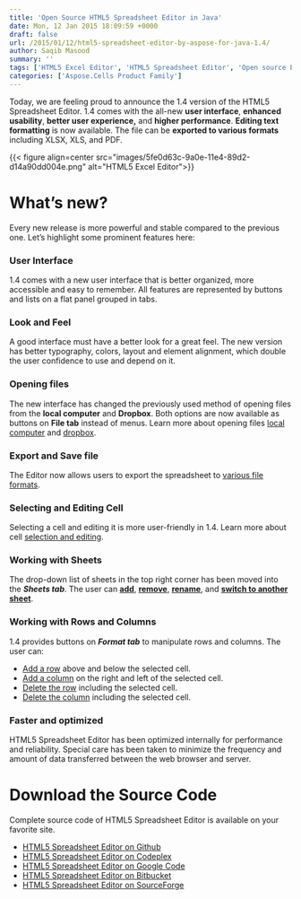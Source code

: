 ```yaml
---
title: 'Open Source HTML5 Spreadsheet Editor in Java'
date: Mon, 12 Jan 2015 18:09:59 +0000
draft: false
url: /2015/01/12/html5-spreadsheet-editor-by-aspose-for-java-1.4/
author: Saqib Masood
summary: ''
tags: ['HTML5 Excel Editor', 'HTML5 Spreadsheet Editor', 'Open source Excel editor in Java']
categories: ['Aspose.Cells Product Family']
---
```


Today, we are feeling proud to announce the 1.4 version of the HTML5 Spreadsheet Editor. 1.4 comes with the all-new **user interface**, **enhanced usability**, **better user experience,** and **higher performance**. **Editing text formatting** is now available. The file can be **exported to various formats** including XLSX, XLS, and PDF.



{{< figure align=center src="images/5fe0d63c-9a0e-11e4-89d2-d14a90dd004e.png" alt="HTML5 Excel Editor">}}


# What’s new?

Every new release is more powerful and stable compared to the previous one. Let’s highlight some prominent features here:

### User Interface

1.4 comes with a new user interface that is better organized, more accessible and easy to remember. All features are represented by buttons and lists on a flat panel grouped in tabs.

### Look and Feel

A good interface must have a better look for a great feel. The new version has better typography, colors, layout and element alignment, which double the user confidence to use and depend on it.

### Opening files

The new interface has changed the previously used method of opening files from the **local computer** and **Dropbox**. Both options are now available as buttons on **File tab** instead of menus. Learn more about opening files [local computer][1] and [dropbox][2].

### Export and Save file

The Editor now allows users to export the spreadsheet to [various file formats][3].

### Selecting and Editing Cell

Selecting a cell and editing it is more user-friendly in 1.4. Learn more about cell [selection and editing][4].

### Working with Sheets

The drop-down list of sheets in the top right corner has been moved into the **_Sheets tab_**. The user can [**add**][5], [**remove**][6], [**rename**][7], and **[switch to another sheet][8]**.

### Working with Rows and Columns

1.4 provides buttons on **_Format tab_** to manipulate rows and columns. The user can:

*   [Add a row][9] above and below the selected cell.
*   [Add a column][10] on the right and left of the selected cell.
*   [Delete the row][11] including the selected cell.
*   [Delete the column][12] including the selected cell.

### Faster and optimized

HTML5 Spreadsheet Editor has been optimized internally for performance and reliability. Special care has been taken to minimize the frequency and amount of data transferred between the web browser and server.

# Download the Source Code

Complete source code of HTML5 Spreadsheet Editor is available on your favorite site.

*   [HTML5 Spreadsheet Editor on Github][13]
*   [HTML5 Spreadsheet Editor on Codeplex][14]
*   [HTML5 Spreadsheet Editor on Google Code][15]
*   [HTML5 Spreadsheet Editor on Bitbucket][16]
*   [HTML5 Spreadsheet Editor on SourceForge][17]




[1]: https://docs.aspose.com/display/cellsjava/Spreadsheet+Editor+-+Working+with+Files#SpreadsheetEditor-WorkingwithFiles-OpenLocalFiles
[2]: https://docs.aspose.com/display/cellsjava/Spreadsheet+Editor+-+Working+with+Files#SpreadsheetEditor-WorkingwithFiles-OpenfromDropbox
[3]: https://docs.aspose.com/display/cellsjava/Spreadsheet+Editor+-+Working+with+Files#SpreadsheetEditor-WorkingwithFiles-ExporttoVariousFormats
[4]: https://docs.aspose.com/display/cellsjava/Spreadsheet+Editor+-+Working+with+Cells
[5]: https://docs.aspose.com/display/cellsjava/Spreadsheet+Editor+-+Working+with+Sheets#SpreadsheetEditor-WorkingwithSheets-AddandRemoveSheets?
[6]: https://docs.aspose.com/display/cellsjava/Spreadsheet+Editor+-+Working+with+Sheets#SpreadsheetEditor-WorkingwithSheets-RenameSheets
[7]: https://docs.aspose.com/display/cellsjava/Home
[8]: https://docs.aspose.com/display/cellsjava/Spreadsheet+Editor+-+Working+with+Sheets#SpreadsheetEditor-WorkingwithSheets-SwitchbetweenSheets
[9]: https://docs.aspose.com/display/cellsjava/Spreadsheet+Editor+-+Working+with+Rows+and+Columns#SpreadsheetEditor-WorkingwithRowsandColumns-AddaRow
[10]: https://docs.aspose.com/display/cellsjava/Spreadsheet+Editor+-+Working+with+Rows+and+Columns#SpreadsheetEditor-WorkingwithRowsandColumns-AddaColumn
[11]: https://docs.aspose.com/display/cellsjava/Spreadsheet+Editor+-+Working+with+Rows+and+Columns#SpreadsheetEditor-WorkingwithRowsandColumns-DeleteaRow
[12]: https://docs.aspose.com/display/cellsjava/Spreadsheet+Editor+-+Working+with+Rows+and+Columns#SpreadsheetEditor-WorkingwithRowsandColumns-DeleteaColumn
[13]: https://github.com/AsposeShowcase/Html5_Spreadsheet_Editor_by_Aspose_for_Java
[14]: https://en.wikipedia.org/wiki/CodePlex
[15]: https://code.google.com/p/html5-spreadsheet-editor/
[16]: https://bitbucket.org/asposeshowcase/html5_spreadsheet_editor_by_aspose.cells_for_java
[17]: https://sourceforge.net/p/html5-spreadsheet-editor/




